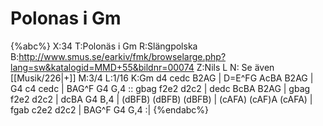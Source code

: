 # Polonas i Gm

{%abc%}
X:34
T:Polonäs i Gm
R:Slängpolska
B:http://www.smus.se/earkiv/fmk/browselarge.php?lang=sw&katalogid=MMD+55&bildnr=00074
Z:Nils L
N: Se även [[Musik/226|+]]
M:3/4
L:1/16
K:Gm
d4 cedc B2AG | D=E^FG AcBA B2AG | G4 c4 cedc | BAG^F G4 G,4 ::
gbag f2e2 d2c2 | dedc BcBA B2AG | gbag f2e2 d2c2 | dcBA G4 B,4 |
(dBFB) (dBFB) (dBFB) | (cAFA) (cAF)A (cAFA) | fgab c2e2 d2c2 | BAG^F G4 G,4 :|
{%endabc%}
